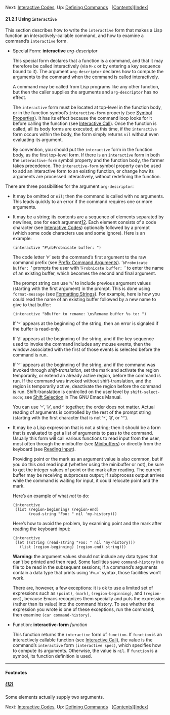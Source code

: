 <!-- This is the GNU Emacs Lisp Reference Manual
corresponding to Emacs version 27.2.

Copyright (C) 1990-1996, 1998-2021 Free Software Foundation,
Inc.

Permission is granted to copy, distribute and/or modify this document
under the terms of the GNU Free Documentation License, Version 1.3 or
any later version published by the Free Software Foundation; with the
Invariant Sections being "GNU General Public License," with the
Front-Cover Texts being "A GNU Manual," and with the Back-Cover
Texts as in (a) below.  A copy of the license is included in the
section entitled "GNU Free Documentation License."

(a) The FSF's Back-Cover Text is: "You have the freedom to copy and
modify this GNU manual.  Buying copies from the FSF supports it in
developing GNU and promoting software freedom." -->

<!-- Created by GNU Texinfo 6.7, http://www.gnu.org/software/texinfo/ -->

Next: [Interactive Codes](Interactive-Codes.html), Up: [Defining Commands](Defining-Commands.html)   \[[Contents](index.html#SEC_Contents "Table of contents")]\[[Index](Index.html "Index")]

#### 21.2.1 Using `interactive`

This section describes how to write the `interactive` form that makes a Lisp function an interactively-callable command, and how to examine a command’s `interactive` form.

*   Special Form: **interactive** *arg-descriptor*

    This special form declares that a function is a command, and that it may therefore be called interactively (via `M-x` or by entering a key sequence bound to it). The argument `arg-descriptor` declares how to compute the arguments to the command when the command is called interactively.

    A command may be called from Lisp programs like any other function, but then the caller supplies the arguments and `arg-descriptor` has no effect.

    The `interactive` form must be located at top-level in the function body, or in the function symbol’s `interactive-form` property (see [Symbol Properties](Symbol-Properties.html)). It has its effect because the command loop looks for it before calling the function (see [Interactive Call](Interactive-Call.html)). Once the function is called, all its body forms are executed; at this time, if the `interactive` form occurs within the body, the form simply returns `nil` without even evaluating its argument.

    By convention, you should put the `interactive` form in the function body, as the first top-level form. If there is an `interactive` form in both the `interactive-form` symbol property and the function body, the former takes precedence. The `interactive-form` symbol property can be used to add an interactive form to an existing function, or change how its arguments are processed interactively, without redefining the function.

There are three possibilities for the argument `arg-descriptor`:

*   It may be omitted or `nil`; then the command is called with no arguments. This leads quickly to an error if the command requires one or more arguments.

*   It may be a string; its contents are a sequence of elements separated by newlines, one for each argument[12](#FOOT12). Each element consists of a code character (see [Interactive Codes](Interactive-Codes.html)) optionally followed by a prompt (which some code characters use and some ignore). Here is an example:

        (interactive "P\nbFrobnicate buffer: ")

    The code letter ‘`P`’ sets the command’s first argument to the raw command prefix (see [Prefix Command Arguments](Prefix-Command-Arguments.html)). ‘`bFrobnicate buffer: `’ prompts the user with ‘`Frobnicate buffer: `’ to enter the name of an existing buffer, which becomes the second and final argument.

    The prompt string can use ‘`%`’ to include previous argument values (starting with the first argument) in the prompt. This is done using `format-message` (see [Formatting Strings](Formatting-Strings.html)). For example, here is how you could read the name of an existing buffer followed by a new name to give to that buffer:

        (interactive "bBuffer to rename: \nsRename buffer %s to: ")

    If ‘`*`’ appears at the beginning of the string, then an error is signaled if the buffer is read-only.

    If ‘`@`’ appears at the beginning of the string, and if the key sequence used to invoke the command includes any mouse events, then the window associated with the first of those events is selected before the command is run.

    If ‘`^`’ appears at the beginning of the string, and if the command was invoked through *shift-translation*, set the mark and activate the region temporarily, or extend an already active region, before the command is run. If the command was invoked without shift-translation, and the region is temporarily active, deactivate the region before the command is run. Shift-translation is controlled on the user level by `shift-select-mode`; see [Shift Selection](https://www.gnu.org/software/emacs/manual/html_node/emacs/Shift-Selection.html#Shift-Selection) in The GNU Emacs Manual.

    You can use ‘`*`’, ‘`@`’, and `^` together; the order does not matter. Actual reading of arguments is controlled by the rest of the prompt string (starting with the first character that is not ‘`*`’, ‘`@`’, or ‘`^`’).

*   It may be a Lisp expression that is not a string; then it should be a form that is evaluated to get a list of arguments to pass to the command. Usually this form will call various functions to read input from the user, most often through the minibuffer (see [Minibuffers](Minibuffers.html)) or directly from the keyboard (see [Reading Input](Reading-Input.html)).

    Providing point or the mark as an argument value is also common, but if you do this *and* read input (whether using the minibuffer or not), be sure to get the integer values of point or the mark after reading. The current buffer may be receiving subprocess output; if subprocess output arrives while the command is waiting for input, it could relocate point and the mark.

    Here’s an example of what *not* to do:

        (interactive
         (list (region-beginning) (region-end)
               (read-string "Foo: " nil 'my-history)))

    Here’s how to avoid the problem, by examining point and the mark after reading the keyboard input:

        (interactive
         (let ((string (read-string "Foo: " nil 'my-history)))
           (list (region-beginning) (region-end) string)))

    **Warning:** the argument values should not include any data types that can’t be printed and then read. Some facilities save `command-history` in a file to be read in the subsequent sessions; if a command’s arguments contain a data type that prints using ‘`#<…>`’ syntax, those facilities won’t work.

    There are, however, a few exceptions: it is ok to use a limited set of expressions such as `(point)`, `(mark)`, `(region-beginning)`, and `(region-end)`, because Emacs recognizes them specially and puts the expression (rather than its value) into the command history. To see whether the expression you wrote is one of these exceptions, run the command, then examine `(car command-history)`.

<!---->

*   Function: **interactive-form** *function*

    This function returns the `interactive` form of `function`. If `function` is an interactively callable function (see [Interactive Call](Interactive-Call.html)), the value is the command’s `interactive` form `(interactive spec)`, which specifies how to compute its arguments. Otherwise, the value is `nil`. If `function` is a symbol, its function definition is used.

***

#### Footnotes

##### [(12)](#DOCF12)

Some elements actually supply two arguments.

Next: [Interactive Codes](Interactive-Codes.html), Up: [Defining Commands](Defining-Commands.html)   \[[Contents](index.html#SEC_Contents "Table of contents")]\[[Index](Index.html "Index")]
